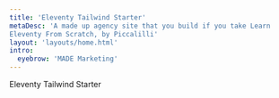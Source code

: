 ```yaml
---
title: 'Eleventy Tailwind Starter'
metaDesc: 'A made up agency site that you build if you take Learn
Eleventy From Scratch, by Piccalilli'
layout: 'layouts/home.html'
intro:
  eyebrow: 'MADE Marketing'
---
```


Eleventy Tailwind Starter
